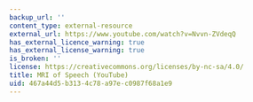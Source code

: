 ```yaml
---
backup_url: ''
content_type: external-resource
external_url: https://www.youtube.com/watch?v=Nvvn-ZVdeqQ
has_external_licence_warning: true
has_external_license_warning: true
is_broken: ''
license: https://creativecommons.org/licenses/by-nc-sa/4.0/
title: MRI of Speech (YouTube)
uid: 467a44d5-b313-4c78-a97e-c0987f68a1e9
---
```

